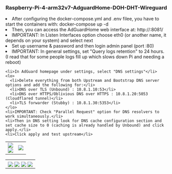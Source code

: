 <h3 align="center">Raspberry-Pi-4-arm32v7-AdguardHome-DOH-DHT-Wireguard</h3>

<p align="center">
  <lu>
    <li>After configuring the docker-compose.yml and .env filee, you have to start the containers with: docker-compose up -d</li>
    <li>Then, you can access the AdGuardHome web interface at: http://<AdGuardHome_Server_IP>:8081/</li>
    <li>IMPORTANT: In Listen Interfaces option choose eth0 (or another name, it depends on your system) and select next</li>
    <li>Set up username & password and then login admin panel (port :80)</li>
    <li>IMPORTANT: In general settings, set "Query logs retention" to 24 hours. (I read that for some people logs fill up which slows down Pi and needing a reboot)</li>
    
    <li>In AdGuard homepage under settings, select "DNS settings"</li>
    <lo>
      <li>Delete everything from both Upstream and Bootstrap DNS server options and add the following for:</li>
      <li>DNS over TLS (Unbound) : 10.8.1.10:53</li>
      <li>DNS over HTTPS/Oblivious DNS over HTTPS : 10.8.1.20:5053 (Cloudflared tunnel)</li>
      <li>TLS forwarder (Stubby) : 10.8.1.30:5353</li>
    </lo>
    <li>IMPORTANT: Check "Parallel Request" option for DNS resolvers to work simultaneously.</li>
    <li>Then in DNS setting look for DNS cache configuration section and set cache size to 0 (caching is already handled by Unbound) and click apply.</li>
    <li>Click apply and test upstream</li>
  </lu>
</p>

<p align="center">
  <table>
    <tr>
      <td width="50%;">
          <img style="display: block;" align="center" src="https://user-images.githubusercontent.com/50296997/175570800-38980dd5-7ef9-4755-9a9f-a2f146ec69f5.png">
          <img style="display: block;" align="center" src="https://user-images.githubusercontent.com/50296997/175570912-0f8ecbc6-2b73-41f9-b1db-13cf29c1df81.png">
      </td>
      <td width="500%;">
          <img style="display: block;" align="center" src="https://user-images.githubusercontent.com/50296997/175571556-ad189bd3-cf44-439a-8ca9-08132bc296fc.png">
      </td>
    </tr>
  </table>
  <table>
    <tr>
      <td width="100%;">
          <img align="center" src="https://user-images.githubusercontent.com/50296997/175570157-668c29b5-c5b2-4cc5-817f-2e1988002f4b.png">
          <img align="center" src="https://user-images.githubusercontent.com/50296997/175570237-a0ef34e6-5da1-46e5-9f0d-2b0b59107f3d.png">
          <img align="center" src="https://user-images.githubusercontent.com/50296997/175570289-6f9ada4d-2a93-4b20-bcdd-c387fd7a1367.png">
          <img align="center" src="https://user-images.githubusercontent.com/50296997/175573061-8d4641e1-f920-45e5-91a5-e57dec1b6885.png">
      </td>
    </tr>
  </table>
</p>
